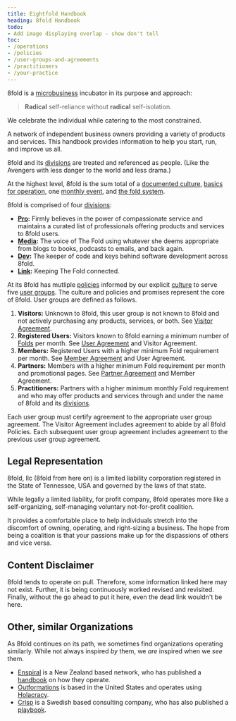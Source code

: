 ```yaml
---
title: Eightfold Handbook
heading: 8fold Handbook
todo:
- Add image displaying overlap - show don't tell
toc:
- /operations
- /policies
- /user-groups-and-agreements
- /practitioners
- /your-practice
---
```


8fold is a [microbusiness](https://www.sba.gov/sites/default/files/Microbusinesses_in_the_Economy.pdf) incubator in its purpose and approach:

> **Radical** self-reliance without **radical** self-isolation.

We celebrate the individual while catering to the most constrained.

A network of independent business owners providing a variety of products and services. This handbook provides information to help you start, run, and improve us all.

8fold and its [divisions](/operations/divisions) are treated and referenced as people. (Like the Avengers with less danger to the world and less drama.)

At the highest level, 8fold is the sum total of a [documented culture](/operations/culture), [basics for operation](/operations), one [monthly event](/operations/monthly), and [the fold system](/operations/fold-system).

8fold is comprised of four [divisions](/operations/divisions):

* **[Pro](https://8fold.pro):** Firmly believes in the power of compassionate service and maintains a curated list of professionals offering products and services to 8fold users.
* **[Media](https://8fold.media):** The voice of The Fold using whatever she deems appropriate from blogs to books, podcasts to emails, and back again.
* **[Dev](https://8fold.dev):** The keeper of code and keys behind software development across 8fold.
* **[Link](https://8fold.link):** Keeping The Fold connected.

At its 8fold has mutliple [policies](/legal/policies) informed by our explicit [culture](/operations/culture) to serve five [user groups](/user-groups). The culture and policies and promises represent the core of 8fold. User groups are defined as follows.

1. **Visitors:** Unknown to 8fold, this user group is not known to 8fold and not actively purchasing any products, services, or both. See [Visitor Agreement](/visitor-agreement). 
2. **Registered Users:** Visitors known to 8fold earning a minimum number of [Folds](/fold-system) per month. See [User Agreement](/user-agreement) and Visitor Agreement.
3. **Members:** Registered Users with a higher minimum Fold requirement per month. See [Member Agreement](/member-agreement) and User Agreement.
4. **Partners:** Members with a higher minimum Fold requirement per month and promotional pages. See [Partner Agreement](/partner-agreement) and Member Agreement.
5. **Practitioners:** Partners with a higher minimum monthly Fold requirement and who may offer products and services through and under the name of 8fold and its [divisions](/divisions).

Each user group must certify agreement to the appropriate user group agreement. The Visitor Agreement includes agreement to abide by all 8fold Policies. Each subsequent user group agreement includes agreement to the previous user group agreement.

## Legal Representation

8fold, llc \(8fold from here on\) is a limited liability corporation registered in the State of Tennessee, USA and governed by the laws of that state.

While legally a limited liability, for profit company, 8fold operates more like a self-organizing, self-managing voluntary not-for-profit coalition.

It provides a comfortable place to help individuals stretch into the discomfort of owning, operating, and right-sizing a business. The hope from being a coalition is that your passions make up for the dispassions of others and vice versa.

## Content Disclaimer

8fold tends to operate on pull. Therefore, some information linked here may not exist. Further, it is being continuously worked revised and revisited. Finally, without the go ahead to put it here, even the dead link wouldn't be here.

## Other, similar Organizations

As 8fold continues on its path, we sometimes find organizations operating similarly. While not always inspired _by_ them, we _are_ inspired when we _see_ them.

* [Enspiral](https://enspiral.com) is a New Zealand based network, who has published a [handbook](https://handbook.enspiral.com) on how they operate.
* [Outformations](http://outformations.com) is based in the United States and operates using [Holacracy](https://www.holacracy.org).
* [Crisp](https://www.crisp.se) is a Swedish based consulting company, who has also published a [playbook](https://dna.crisp.se/docs/index.html).

